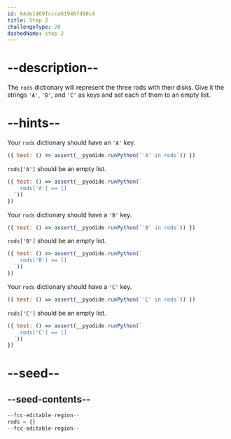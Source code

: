 ```yaml
---
id: 64de1469fccce61940f498c4
title: Step 2
challengeType: 20
dashedName: step-2
---
```


# --description--

The `rods` dictionary will represent the three rods with their disks. Give it the strings `'A'`, `'B'`, and `'C'` as keys and set each of them to an empty list.

# --hints--

Your `rods` dictionary should have an `'A'` key.

```js
({ test: () => assert(__pyodide.runPython(`'A' in rods`)) })

```

`rods['A']` should be an empty list.

```js
({ test: () => assert(__pyodide.runPython(`
    rods['A'] == []
  `))
})
```

Your `rods` dictionary should have a `'B'` key.

```js
({ test: () => assert(__pyodide.runPython(`'B' in rods`)) })

```

`rods['B']` should be an empty list.

```js
({ test: () => assert(__pyodide.runPython(`
    rods['B'] == []
  `))
})
```

Your `rods` dictionary should have a `'C'` key.

```js
({ test: () => assert(__pyodide.runPython(`'C' in rods`)) })

```

`rods['C']` should be an empty list.

```js
({ test: () => assert(__pyodide.runPython(`
    rods['C'] == []
  `))
})
```

# --seed--

## --seed-contents--

```py
--fcc-editable-region--
rods = {}
--fcc-editable-region--
```
